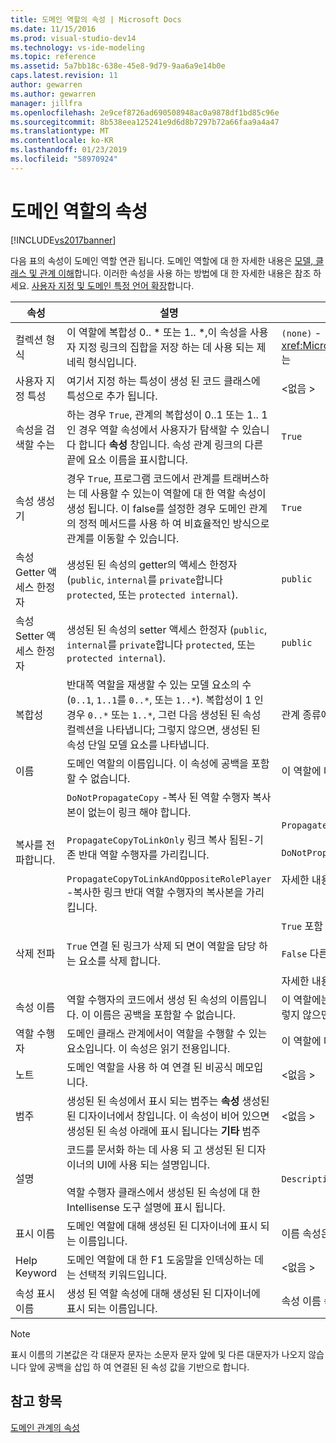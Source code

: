 ```yaml
---
title: 도메인 역할의 속성 | Microsoft Docs
ms.date: 11/15/2016
ms.prod: visual-studio-dev14
ms.technology: vs-ide-modeling
ms.topic: reference
ms.assetid: 5a7bb18c-638e-45e8-9d79-9aa6a9e14b0e
caps.latest.revision: 11
author: gewarren
ms.author: gewarren
manager: jillfra
ms.openlocfilehash: 2e9cef8726ad690508948ac0a9878df1bd85c96e
ms.sourcegitcommit: 8b538eea125241e9d6d8b7297b72a66faa9a4a47
ms.translationtype: MT
ms.contentlocale: ko-KR
ms.lasthandoff: 01/23/2019
ms.locfileid: "58970924"
---
```

# <a name="properties-of-domain-roles"></a>도메인 역할의 속성
[!INCLUDE[vs2017banner](../includes/vs2017banner.md)]

다음 표의 속성이 도메인 역할 연관 됩니다. 도메인 역할에 대 한 자세한 내용은 [모델, 클래스 및 관계 이해](../modeling/understanding-models-classes-and-relationships.md)합니다. 이러한 속성을 사용 하는 방법에 대 한 자세한 내용은 참조 하세요. [사용자 지정 및 도메인 특정 언어 확장](../modeling/customizing-and-extending-a-domain-specific-language.md)합니다.  
  
|속성|설명|기본|  
|--------------|-----------------|-------------|  
|컬렉션 형식|이 역할에 복합성 0.. * 또는 1.. \*,이 속성을 사용자 지정 링크의 집합을 저장 하는 데 사용 되는 제네릭 형식입니다.|`(none)` - <xref:Microsoft.VisualStudio.Modeling.LinkedElementCollection%601> 는|  
|사용자 지정 특성|여기서 지정 하는 특성이 생성 된 코드 클래스에 특성으로 추가 됩니다.|\<없음 >|  
|속성을 검색할 수는|하는 경우 `True`, 관계의 복합성이 0..1 또는 1.. 1 인 경우 역할 속성에서 사용자가 탐색할 수 있습니다 합니다 **속성** 창입니다. 속성 관계 링크의 다른 끝에 요소 이름을 표시합니다.|`True`|  
|속성 생성기|경우 `True`, 프로그램 코드에서 관계를 트래버스하는 데 사용할 수 있는이 역할에 대 한 역할 속성이 생성 됩니다. 이 false를 설정한 경우 도메인 관계의 정적 메서드를 사용 하 여 비효율적인 방식으로 관계를 이동할 수 있습니다.|`True`|  
|속성 Getter 액세스 한정자|생성된 된 속성의 getter의 액세스 한정자 (`public`, `internal`를 `private`합니다 `protected`, 또는 `protected internal`).|`public`|  
|속성 Setter 액세스 한정자|생성된 된 속성의 setter 액세스 한정자 (`public`, `internal`를 `private`합니다 `protected`, 또는 `protected internal`).|`public`|  
|복합성|반대쪽 역할을 재생할 수 있는 모델 요소의 수 (`0..1`, `1..1`를 `0..*`, 또는 `1..*`). 복합성이 1 인 경우 `0..*` 또는 `1..*`, 그런 다음 생성된 된 속성 컬렉션을 나타냅니다; 그렇지 않으면, 생성된 된 속성 단일 모델 요소를 나타냅니다.|관계 종류에 따라 달라 집니다, 그리고이 관계의 원본 또는 대상 역할입니다.|  
|이름|도메인 역할의 이름입니다. 이 속성에 공백을 포함할 수 없습니다.|이 역할에 대 한 역할 수행자의 도메인 클래스의 이름입니다.|  
|복사를 전파합니다.|`DoNotPropagateCopy` -복사 된 역할 수행자 복사본이 없는이 링크 해야 합니다.<br /><br /> `PropagateCopyToLinkOnly` 링크 복사 됨된-기존 반대 역할 수행자를 가리킵니다.<br /><br /> `PropagateCopyToLinkAndOppositeRolePlayer` -복사한 링크 반대 역할 수행자의 복사본을 가리킵니다.|`PropagateCopyToLinkAndOppositeRolePlayer` 포함의 소스 역할입니다.<br /><br /> `DoNotPropagateCopy` 다른 역할입니다.<br /><br /> 자세한 내용은 참조 하세요. [복사 동작 사용자 지정](../modeling/customizing-copy-behavior.md)|  
|삭제 전파|`True` 연결 된 링크가 삭제 되 면이 역할을 담당 하는 요소를 삭제 합니다.|`True` 포함 역할의 대상입니다.<br /><br /> `False` 다른 역할입니다.<br /><br /> 자세한 내용은 [삭제 동작 사용자 지정](../modeling/customizing-deletion-behavior.md)합니다.|  
|속성 이름|역할 수행자의 코드에서 생성 된 속성의 이름입니다. 이 이름은 공백을 포함할 수 없습니다.|이 역할에는 0-1에 있는 경우 반대쪽 역할의 이름 또는 한 일 다중성입니다. 그렇지 않으면 반대쪽 역할의 이름을 복수화 합니다.|  
|역할 수행자|도메인 클래스 관계에서이 역할을 수행할 수 있는 요소입니다. 이 속성은 읽기 전용입니다.|이 역할에 대 한 역할 수행자의 도메인 클래스입니다.|  
|노트|도메인 역할을 사용 하 여 연결 된 비공식 메모입니다.|\<없음 >|  
|범주|생성된 된 속성에서 표시 되는 범주는 **속성** 생성된 된 디자이너에서 창입니다. 이 속성이 비어 있으면 생성된 된 속성 아래에 표시 됩니다는 **기타** 범주|\<없음 >|  
|설명|코드를 문서화 하는 데 사용 되 고 생성된 된 디자이너의 UI에 사용 되는 설명입니다.<br /><br /> 역할 수행자 클래스에서 생성된 된 속성에 대 한 Intellisense 도구 설명에 표시 됩니다.|`Description for` *역할의 전체 이름*|  
|표시 이름|도메인 역할에 대해 생성된 된 디자이너에 표시 되는 이름입니다.|이름 속성은 조정 된 값입니다.|  
|Help Keyword|도메인 역할에 대 한 F1 도움말을 인덱싱하는 데는 선택적 키워드입니다.|\<없음 >|  
|속성 표시 이름|생성 된 역할 속성에 대해 생성된 된 디자이너에 표시 되는 이름입니다.|속성 이름 속성은 조정 된 값입니다.|  
  
> [!NOTE]
>  표시 이름의 기본값은 각 대문자 문자는 소문자 문자 앞에 및 다른 대문자가 나오지 않습니다 앞에 공백을 삽입 하 여 연결된 된 속성 값을 기반으로 합니다.  
  
## <a name="see-also"></a>참고 항목  
 [도메인 관계의 속성](../modeling/properties-of-domain-relationships.md)

